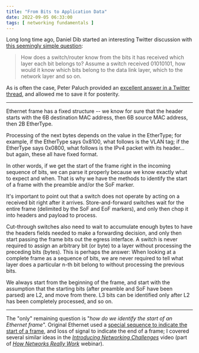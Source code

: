 ```yaml
---
title: "From Bits to Application Data"
date: 2022-09-05 06:33:00
tags: [ networking fundamentals ]
---
```

Long long time ago, Daniel Dib started an interesting Twitter discussion with [this seemingly simple question](https://twitter.com/danieldibswe/status/1537671262750879745):

> How does a switch/router know from the bits it has received which layer each bit belongs to? Assume a switch received 01010101, how would it know which bits belong to the data link layer, which to the network layer and so on.

As is often the case, Peter Paluch provided an [excellent answer in a Twitter thread](https://twitter.com/Peter_Paluch/status/1537822843601403904), and allowed me to save it for posterity.
<!--more-->
---

Ethernet frame has a fixed structure -- we know for sure that the header starts with the 6B destination MAC address, then 6B source MAC address, then 2B EtherType. 

Processing of the next bytes depends on the value in the EtherType; for example, if the EtherType says 0x8100, what follows is the VLAN tag; if the EtherType says 0x0800, what follows is the IPv4 packet with its header... but again, these all have fixed format.

In other words, if we get the start of the frame right in the incoming sequence of bits, we can parse it properly because we know exactly what to expect and when. That is why we have the methods to identify the start of a frame with the preamble and/or the SoF marker.

It's important to point out that a switch does not operate by acting on a received bit right after it arrives. Store-and-forward switches wait for the entire frame (delimited by the SoF and EoF markers), and only then chop it into headers and payload to process.

Cut-through switches also need to wait to accumulate enough bytes to have the headers fields needed to make a forwarding decision, and only then start passing the frame bits out the egress interface. A switch is never required to assign an arbitrary bit (or byte) to a layer without processing the preceding bits (bytes). This is perhaps the answer: When looking at a complete frame as a sequence of bits, we are never required to tell what layer does a particular n-th bit belong to without processing the previous bits.

We always start from the beginning of the frame, and start with the assumption that the starting bits (after preamble and SoF have been parsed) are L2, and move from there. L3 bits can be identified only after L2 has been completely processed, and so on.

---

The "only" remaining question is "_how do we identify the start of an Ethernet frame_". Original Ethernet used a [special sequence to indicate the start of a frame](https://en.wikipedia.org/wiki/Ethernet_frame#Ethernet_packet_%E2%80%93_physical_layer), and loss of signal to indicate the end of a frame; I covered several similar ideas in the _[Introducing Networking Challenges](https://my.ipspace.net/bin/get/Net101/L1.1%20-%20Introducing%20Networking%20Challenges.mp4?doccode=Net101)_ video (part of _[How Networks Really Work](https://www.ipspace.net/How_Networks_Really_Work)_ webinar).


